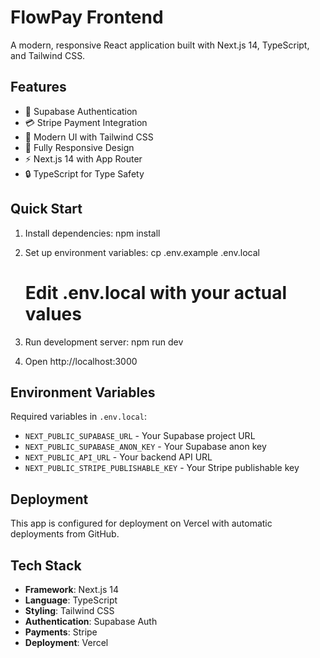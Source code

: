 # FlowPay Frontend

A modern, responsive React application built with Next.js 14, TypeScript, and Tailwind CSS.

## Features

- 🔐 Supabase Authentication
- 💳 Stripe Payment Integration  
- 🎨 Modern UI with Tailwind CSS
- 📱 Fully Responsive Design
- ⚡ Next.js 14 with App Router
- 🔒 TypeScript for Type Safety

## Quick Start

1. Install dependencies:
   npm install

2. Set up environment variables:
   cp .env.example .env.local
   # Edit .env.local with your actual values

3. Run development server:
   npm run dev

4. Open http://localhost:3000

## Environment Variables

Required variables in `.env.local`:

- `NEXT_PUBLIC_SUPABASE_URL` - Your Supabase project URL
- `NEXT_PUBLIC_SUPABASE_ANON_KEY` - Your Supabase anon key  
- `NEXT_PUBLIC_API_URL` - Your backend API URL
- `NEXT_PUBLIC_STRIPE_PUBLISHABLE_KEY` - Your Stripe publishable key

## Deployment

This app is configured for deployment on Vercel with automatic deployments from GitHub.

## Tech Stack

- **Framework**: Next.js 14
- **Language**: TypeScript
- **Styling**: Tailwind CSS
- **Authentication**: Supabase Auth
- **Payments**: Stripe
- **Deployment**: Vercel